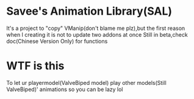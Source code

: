 # Savee's Animation Library(SAL)
It's a project to "copy" VManip(don't blame me plz),but the first reason when I creating it is not to update two addons at once
Still in beta,check doc(Chinese Version Only) for functions
# WTF is this
To let ur playermodel(ValveBiped model) play other models(Still ValveBiped)' animations so you can be lazy lol
